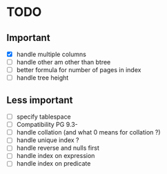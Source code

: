 TODO
====

Important
---------

- [X] handle multiple columns
- [ ] handle other am other than btree
- [ ] better formula for number of pages in index
- [ ] handle tree height

Less important
--------------

- [ ] specify tablespace
- [ ] Compatibility PG 9.3-
- [ ] handle collation (and what 0 means for collation ?)
- [ ] handle unique index ?
- [ ] handle reverse and nulls first
- [ ] handle index on expression
- [ ] handle index on predicate

